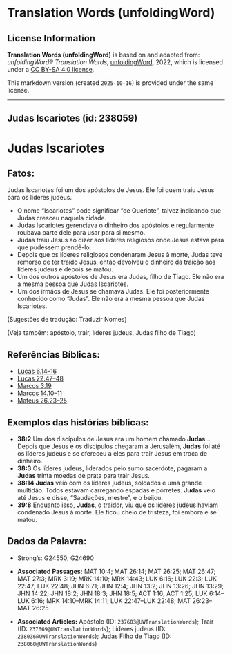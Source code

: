 # Translation Words (unfoldingWord)

## License Information

**Translation Words (unfoldingWord)** is based on and adapted from: _unfoldingWord® Translation Words_, [unfoldingWord](https://unfoldingword.org/utw), 2022, which is licensed under a [CC BY-SA 4.0 license](https://creativecommons.org/licenses/by-sa/4.0/legalcode.en).

This markdown version (created `2025-10-16`) is provided under the same license.



--------------------------------

## Judas Iscariotes (id: 238059)

Judas Iscariotes
================

Fatos:
------

Judas Iscariotes foi um dos apóstolos de Jesus. Ele foi quem traiu Jesus para os líderes judeus.

* O nome “Iscariotes” pode significar “de Queriote”, talvez indicando que Judas cresceu naquela cidade.
* Judas Iscariotes gerenciava o dinheiro dos apóstolos e regularmente roubava parte dele para usar para si mesmo.
* Judas traiu Jesus ao dizer aos líderes religiosos onde Jesus estava para que pudessem prendê\-lo.
* Depois que os líderes religiosos condenaram Jesus à morte, Judas teve remorso de ter traído Jesus, então devolveu o dinheiro da traição aos líderes judeus e depois se matou.
* Um dos outros apóstolos de Jesus era Judas, filho de Tiago. Ele não era a mesma pessoa que Judas Iscariotes.
* Um dos irmãos de Jesus se chamava Judas. Ele foi posteriormente conhecido como “Judas”. Ele não era a mesma pessoa que Judas Iscariotes.

(Sugestões de tradução: Traduzir Nomes)

(Veja também: apóstolo, trair, líderes judeus, Judas filho de Tiago)

Referências Bíblicas:
---------------------

* [Lucas 6\.14–16](https://ref.ly/Luke6:14-Luke6:16)
* [Lucas 22\.47–48](https://ref.ly/Luke22:47-Luke22:48)
* [Marcos 3\.19](https://ref.ly/Mark3:19)
* [Marcos 14\.10–11](https://ref.ly/Mark14:10-Mark14:11)
* [Mateus 26\.23–25](https://ref.ly/Matt26:23-Matt26:25)

Exemplos das histórias bíblicas:
--------------------------------

* **38:2** Um dos discípulos de Jesus era um homem chamado **Judas**... Depois que Jesus e os discípulos chegaram a Jerusalém, **Judas** foi até os líderes judeus e se ofereceu a eles para trair Jesus em troca de dinheiro.
* **38:3** Os líderes judeus, liderados pelo sumo sacerdote, pagaram a **Judas** trinta moedas de prata para trair Jesus.
* **38:14** **Judas** veio com os líderes judeus, soldados e uma grande multidão. Todos estavam carregando espadas e porretes. **Judas** veio até Jesus e disse, “Saudações, mestre”, e o beijou.
* **39:8** Enquanto isso, **Judas**, o traidor, viu que os líderes judeus haviam condenado Jesus à morte. Ele ficou cheio de tristeza, foi embora e se matou.

Dados da Palavra:
-----------------

* Strong’s: G24550, G24690

* **Associated Passages:** MAT 10:4; MAT 26:14; MAT 26:25; MAT 26:47; MAT 27:3; MRK 3:19; MRK 14:10; MRK 14:43; LUK 6:16; LUK 22:3; LUK 22:47; LUK 22:48; JHN 6:71; JHN 12:4; JHN 13:2; JHN 13:26; JHN 13:29; JHN 14:22; JHN 18:2; JHN 18:3; JHN 18:5; ACT 1:16; ACT 1:25; LUK 6:14–LUK 6:16; MRK 14:10–MRK 14:11; LUK 22:47–LUK 22:48; MAT 26:23–MAT 26:25
* **Associated Articles:** Apóstolo (ID: `237603@UWTranslationWords`); Trair (ID: `237669@UWTranslationWords`); Líderes judeus (ID: `238036@UWTranslationWords`); Judas Filho de Tiago (ID: `238060@UWTranslationWords`)

